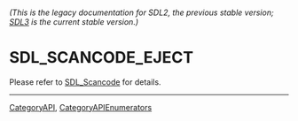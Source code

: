 ###### (This is the legacy documentation for SDL2, the previous stable version; [SDL3](https://wiki.libsdl.org/SDL3/) is the current stable version.)
# SDL_SCANCODE_EJECT

Please refer to [SDL_Scancode](SDL_Scancode) for details.

----
[CategoryAPI](CategoryAPI), [CategoryAPIEnumerators](CategoryAPIEnumerators)

